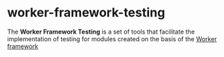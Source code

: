 # worker-framework-testing

The **Worker Framework Testing** is a set of tools that facilitate the implementation of testing for modules created on the basis of 
the [Worker framework](https://workerframework.github.io/worker-framework/)
